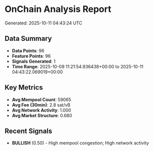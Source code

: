# OnChain Analysis Report
Generated: 2025-10-11 04:43:24 UTC

## Data Summary
- **Data Points**: 96
- **Feature Points**: 96
- **Signals Generated**: 1
- **Time Range**: 2025-10-09 11:21:54.936438+00:00 to 2025-10-11 04:43:22.069019+00:00

## Key Metrics
- **Avg Mempool Count**: 59065
- **Avg Fee (30min)**: 2.8 sat/vB
- **Avg Network Activity**: 1.000
- **Avg Market Structure**: 0.680

## Recent Signals
- **BULLISH** (0.50) - High mempool congestion; High network activity
